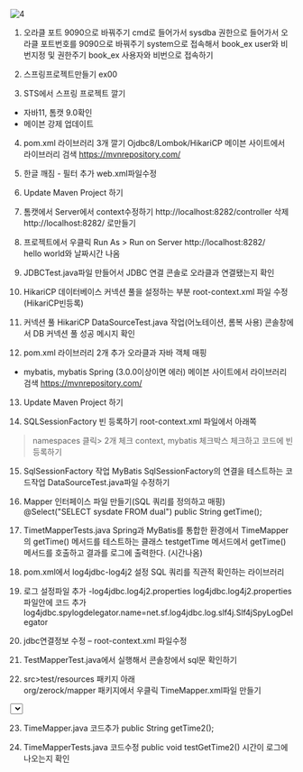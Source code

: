 ![4](https://github.com/dino-21/book_spring_step1/assets/80396471/e1b7b033-883d-4597-b3d2-aa21ad011fbc)




1.  오라클 포트 9090으로 바꿔주기
cmd로 들어가서 sysdba 권한으로 들어가서 오라클 포트번호를 
9090으로 바꿔주기
system으로 접속해서 book_ex user와 비번지정 및 권한주기
book_ex 사용자와 비번으로 접속하기

2. 스프링프로젝트만들기 ex00

3. STS에서 스프링 프로젝트 깔기
- 자바11, 톰캣 9.0확인
- 메이븐 강제 업데이트 

4. pom.xml  라이브러리 3개 깔기 
  Ojdbc8/Lombok/HikariCP
 메이븐 사이트에서 라이브러리 검색
 https://mvnrepository.com/

5. 한글 깨짐 - 필터 추가 
  web.xml파일수정


6.  Update Maven Project 하기

7. 톰캣에서 Server에서 context수정하기 
http://localhost:8282/controller  삭제
http://localhost:8282/ 로만들기

8. 프로젝트에서 우클릭
Run As > Run on Server 
http://localhost:8282/  
hello world와 날짜시간 나옴

9. JDBCTest.java파일 만들어서 JDBC 연결 
콘솔로 오라클과 연결됐는지 확인


10. HikariCP 데이터베이스 커넥션 풀을 설정하는 부분
   root-context.xml 파일 수정  (HikariCP빈등록)

11. 커넥션 풀 HikariCP
  DataSourceTest.java 작업(어노테이션, 롬복 사용)
  콘솔창에서 DB 커넥션 풀 성공 메시지 확인

12. pom.xml 라이브러리 2개 추가 
    오라클과 자바 객체 매핑 
   -  mybatis, mybatis Spring (3.0.0이상이면 에러)
   메이븐 사이트에서 라이브러리 검색
   https://mvnrepository.com/

13. Update Maven Project 하기




14. SQLSessionFactory 빈 등록하기
root-context.xml 파일에서 아래쪽
> namespaces 클릭> 2개 체크 context, mybatis
체크박스 체크하고 코드에 빈등록하기

15. SqlSessionFactory 작업
MyBatis SqlSessionFactory의 연결을 테스트하는 코드작업
DataSourceTest.java파일 수정하기

16. Mapper 인터페이스 파일 만들기(SQL 쿼리를 정의하고 매핑)
	@Select("SELECT sysdate FROM dual")
	public String getTime();

17. TimetMapperTests.java
Spring과 MyBatis를 통합한 환경에서 TimeMapper의 getTime() 메서드를 테스트하는 클래스
testgetTime 메서드에서 getTime() 메서드를 호출하고 
결과를 로그에 출력한다. (시간나옴)

18. pom.xml에서 log4jdbc-log4j2 설정 
   SQL 쿼리를 직관적 확인하는 라이브러리

19. 로그 설정파일 추가 -log4jdbc.log4j2.properties
log4jdbc.log4j2.properties 파일안에 코드 추가
log4jdbc.spylogdelegator.name=net.sf.log4jdbc.log.slf4j.Slf4jSpyLogDelegator

20. jdbc연결정보 수정 – root-context.xml 파일수정
     <!-- 데이터베이스 드라이버 클래스와 접속 URL 설정 -->
<property name="driverClassName" value="net.sf.log4jdbc.sql.jdbcapi.DriverSpy" />
<property name="jdbcUrl" value="jdbc:log4jdbc:oracle:thin:@localhost:1521:XE" />

21. TestMapperTest.java에서 실행해서 콘솔창에서 sql문 확인하기
 

22. src>test/resources 패키지 아래  
    org/zerock/mapper 패키지에서 우클릭
    TimeMapper.xml파일 만들기
   <select id="getTime2" resultType="string">
      select sysdate from dual
   </select> 

23. TimeMapper.java  코드추가 public String getTime2();

24. TimeMapperTests.java 코드수정 public void testGetTime2() 
     시간이 로그에 나오는지 확인

